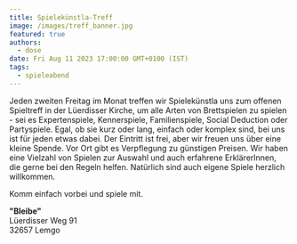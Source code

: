```yaml
---
title: Spielekünstla-Treff
image: /images/treff_banner.jpg
featured: true
authors:
  - dose
date: Fri Aug 11 2023 17:00:00 GMT+0100 (IST)
tags:
  - spieleabend
---
```


Jeden zweiten Freitag im Monat treffen wir Spielekünstla uns zum offenen Spieltreff in der Lüerdisser Kirche, um alle Arten von Brettspielen zu spielen - sei es Expertenspiele, Kennerspiele, Familienspiele, Social Deduction oder Partyspiele. Egal, ob sie kurz oder lang, einfach oder komplex sind, bei uns ist für jeden etwas dabei. Der Eintritt ist frei, aber wir freuen uns über eine kleine Spende. Vor Ort gibt es Verpflegung zu günstigen Preisen. Wir haben eine Vielzahl von Spielen zur Auswahl und auch erfahrene ErklärerInnen, die gerne bei den Regeln helfen. Natürlich sind auch eigene Spiele herzlich willkommen.

Komm einfach vorbei und spiele mit.

__"Bleibe"__<br>
Lüerdisser Weg 91<br>
32657 Lemgo

